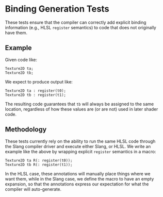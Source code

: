 Binding Generation Tests
========================

These tests ensure that the compiler can correctly add explicit binding information (e.g., HLSL `register` semantics) to code that does not originally have them.

Example
-------

Given code like:

    Texture2D ta;
    Texture2D tb;

We expect to produce output like:

    Texture2D ta : register(t0);
    Texture2D tb : register(t1);

The resulting code guarantees that `tb` will always be assigned to the same location, regardless of how these values are (or are not) used in later shader code.

Methodology
-----------

These tests currently rely on the ability to run the same HLSL code through the Slang compiler driver and execute either Slang, or HLSL. We write an example like the above by wrapping explicit `register` semantics in a macro:

    Texture2D ta R(: register(t0));
    Texture2D tb R(: register(t1));

In the HLSL case, these annotations will manually place things where we want them, while in the Slang case, we define the macro to have an empty expansion, so that the annotations express our expectation for what the compiler will auto-generate.